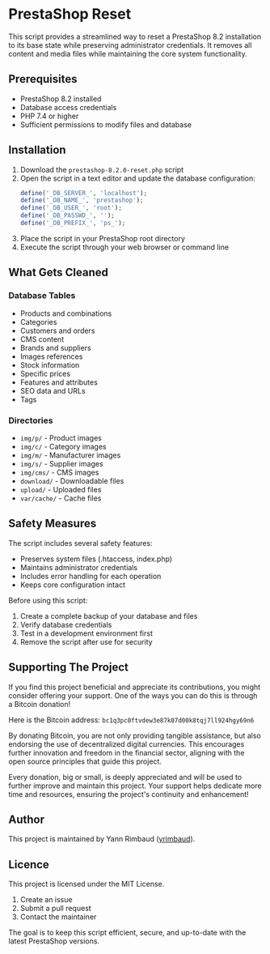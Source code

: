 # PrestaShop Reset

This script provides a streamlined way to reset a PrestaShop 8.2 installation to its base state while preserving administrator credentials. It removes all content and media files while maintaining the core system functionality.

## Prerequisites
- PrestaShop 8.2 installed
- Database access credentials
- PHP 7.4 or higher
- Sufficient permissions to modify files and database

## Installation
1. Download the `prestashop-8.2.0-reset.php` script
2. Open the script in a text editor and update the database configuration:
   ```php
   define('_DB_SERVER_', 'localhost');
   define('_DB_NAME_', 'prestashop');
   define('_DB_USER_', 'root');
   define('_DB_PASSWD_', '');
   define('_DB_PREFIX_', 'ps_');
   ```
3. Place the script in your PrestaShop root directory
4. Execute the script through your web browser or command line

## What Gets Cleaned

### Database Tables
- Products and combinations
- Categories
- Customers and orders
- CMS content
- Brands and suppliers
- Images references
- Stock information
- Specific prices
- Features and attributes
- SEO data and URLs
- Tags

### Directories
- `img/p/` - Product images
- `img/c/` - Category images
- `img/m/` - Manufacturer images
- `img/s/` - Supplier images
- `img/cms/` - CMS images
- `download/` - Downloadable files
- `upload/` - Uploaded files
- `var/cache/` - Cache files

## Safety Measures

The script includes several safety features:
- Preserves system files (.htaccess, index.php)
- Maintains administrator credentials
- Includes error handling for each operation
- Keeps core configuration intact

Before using this script:
1. Create a complete backup of your database and files
2. Verify database credentials
3. Test in a development environment first
4. Remove the script after use for security


## Supporting The Project

If you find this project beneficial and appreciate its contributions, you might consider offering your support. One of the ways you can do this is through a Bitcoin donation!

Here is the Bitcoin address:
`bc1q3pc0ftvdew3e87k07d00k8tqj7ll924hgy69n6`

By donating Bitcoin, you are not only providing tangible assistance, but also endorsing the use of decentralized digital currencies. This encourages further innovation and freedom in the financial sector, aligning with the open source principles that guide this project.

Every donation, big or small, is deeply appreciated and will be used to further improve and maintain this project. Your support helps dedicate more time and resources, ensuring the project's continuity and enhancement!

## Author

This project is maintained by Yann Rimbaud ([yrimbaud](https://github.com/yrimbaud)).

## Licence

This project is licensed under the MIT License.
1. Create an issue
2. Submit a pull request
3. Contact the maintainer

The goal is to keep this script efficient, secure, and up-to-date with the latest PrestaShop versions.
